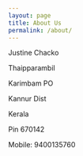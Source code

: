 ```yaml
---
layout: page
title: About Us
permalink: /about/
---
```


<p>Justine Chacko</p>
<p>Thaipparambil</p>
<p>Karimbam PO</p>
<p>Kannur Dist</p>
<p>Kerala</p>
<p>Pin 670142</p>
<p>Mobile: 9400135760</p>

